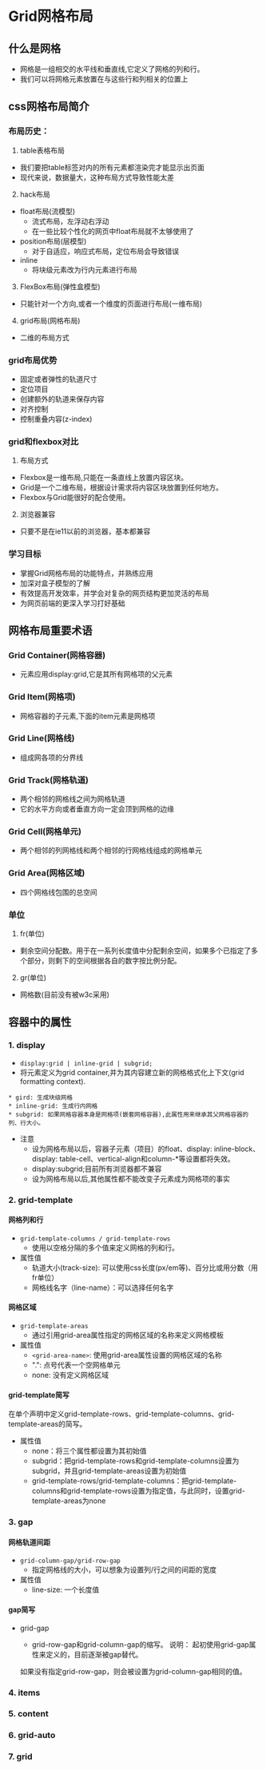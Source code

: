 # Grid网格布局
## 什么是网格
* 网格是一组相交的水平线和垂直线,它定义了网格的列和行。
* 我们可以将网格元素放置在与这些行和列相关的位置上
## css网格布局简介
### 布局历史：
1. table表格布局
  * 我们要把table标签对内的所有元素都渲染完才能显示出页面
  * 现代来说，数据量大，这种布局方式导致性能太差
2. hack布局
  * float布局(流模型)
    * 流式布局，左浮动右浮动
    * 在一些比较个性化的网页中float布局就不太够使用了
  * position布局(层模型)
    * 对于自适应，响应式布局，定位布局会导致错误
  * inline
    * 将块级元素改为行内元素进行布局
3. FlexBox布局(弹性盒模型)
  * 只能针对一个方向,或者一个维度的页面进行布局(一维布局)
4. grid布局(网格布局)
  * 二维的布局方式
### grid布局优势
* 固定或者弹性的轨道尺寸
* 定位项目
* 创建额外的轨道来保存内容
* 对齐控制
* 控制重叠内容(z-index)
### grid和flexbox对比
1. 布局方式
  * Flexbox是一维布局,只能在一条直线上放置内容区块。
  * Grid是一个二维布局，根据设计需求将内容区块放置到任何地方。
  * Flexbox与Grid能很好的配合使用。
2. 浏览器兼容
  * 只要不是在ie11以前的浏览器，基本都兼容
### 学习目标
* 掌握Grid网格布局的功能特点，并熟练应用
* 加深对盒子模型的了解
* 有效提高开发效率，并学会对复杂的网页结构更加灵活的布局
* 为网页前端的更深入学习打好基础
## 网格布局重要术语
### Grid Container(网格容器)
* 元素应用display:grid,它是其所有网格项的父元素
### Grid Item(网格项)
* 网格容器的子元素,下面的item元素是网格项
### Grid Line(网格线)
* 组成网各项的分界线
### Grid Track(网格轨道)
* 两个相邻的网格线之间为网格轨道
* 它的水平方向或者垂直方向一定会顶到网格的边缘
### Grid Cell(网格单元)
* 两个相邻的列网格线和两个相邻的行网格线组成的网格单元 
### Grid Area(网格区域)
* 四个网格线包围的总空间
### 单位
1. fr(单位)
  * 剩余空间分配数。用于在一系列长度值中分配剩余空间，如果多个已指定了多个部分，则剩下的空间根据各自的数字按比例分配。 
2. gr(单位)
  * 网格数(目前没有被w3c采用)
## 容器中的属性
### 1. display
* `display:grid | inline-grid | subgrid;`
* 将元素定义为grid container,并为其内容建立新的网格格式化上下文(grid formatting context).
```
* gird: 生成块级网格
* inline-grid: 生成行内网格
* subgrid: 如果网格容器本身是网格项(嵌套网格容器),此属性用来继承其父网格容器的列、行大小。
```
* 注意
  * 设为网格布局以后，容器子元素（项目）的float、display: inline-block、display: table-cell、vertical-align和column-*等设置都将失效。
  * display:subgrid;目前所有浏览器都不兼容
  * 设为网格布局以后,其他属性都不能改变子元素成为网格项的事实
### 2. grid-template
#### 网格列和行
* `grid-template-columns / grid-template-rows`
  * 使用以空格分隔的多个值来定义网格的列和行。  
* 属性值
  * 轨道大小(track-size): 可以使用css长度(px/em等)、百分比或用分数（用fr单位）
  * 网格线名字（line-name）：可以选择任何名字
#### 网格区域
* `grid-template-areas`
  * 通过引用grid-area属性指定的网格区域的名称来定义网格模板
* 属性值
  * `<grid-area-name>`: 使用grid-area属性设置的网格区域的名称
  * ".": 点号代表一个空网格单元
  * none: 没有定义网格区域 
#### grid-template简写
在单个声明中定义grid-template-rows、grid-template-columns、grid-template-areas的简写。
* 属性值
  * none：将三个属性都设置为其初始值
  * subgrid：把grid-template-rows和grid-template-columns设置为subgrid，并且grid-template-areas设置为初始值
  * grid-template-rows/grid-template-columns：把grid-template-columns和grid-template-rows设置为指定值，与此同时，设置grid-template-areas为none
### 3. gap
#### 网格轨道间距
* `grid-column-gap/grid-row-gap`
  * 指定网格线的大小，可以想象为设置列/行之间的间距的宽度
* 属性值
  * line-size: 一个长度值
#### gap简写
* grid-gap
  * grid-row-gap和grid-column-gap的缩写。
说明： 
  起初使用grid-gap属性来定义的，目前逐渐被gap替代。

  如果没有指定grid-row-gap，则会被设置为grid-column-gap相同的值。
### 4. items

### 5. content
### 6. grid-auto
### 7. grid

